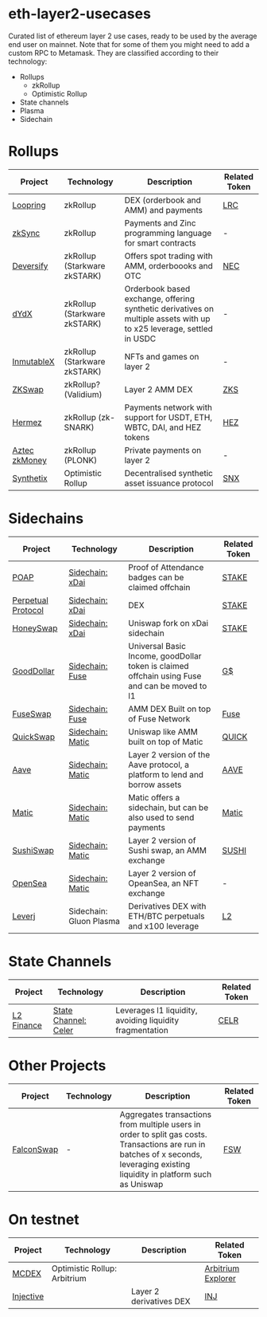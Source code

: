 # eth-layer2-usecases
Curated list of ethereum layer 2 use cases, ready to be used by the average end user on mainnet. Note that for some of them you might need to add a custom RPC to Metamask. They are classified according to their technology:
* Rollups
  * zkRollup
  * Optimistic Rollup
* State channels
* Plasma
* Sidechain

# Rollups

| Project  | Technology | Description | Related Token |
|----------|------------|-------|-------------|
| [Loopring](https://exchange.loopring.io/swap) | zkRollup   | DEX (orderbook and AMM) and payments | [LRC](https://coinmarketcap.com/currencies/loopring/) |
| [zkSync](https://wallet.zksync.io/)           | zkRollup           | Payments and Zinc programming language for smart contracts    |- |
| [Deversify](https://app.deversifi.com/)       | zkRollup (Starkware zkSTARK)           |  Offers spot trading with AMM, orderboooks and OTC   |[NEC](https://coinmarketcap.com/currencies/nectar/) |
| [dYdX](https://trade.dydx.exchange/)         |  zkRollup (Starkware zkSTARK)          | Orderbook based exchange, offering synthetic derivatives on multiple assets with up to x25 leverage, settled in USDC  | -  |
| [InmutableX](https://market.x.immutable.com/) | zkRollup (Starkware zkSTARK)   | NFTs and games on layer 2 | - |
| [ZKSwap](https://zks.app/en/wallet)                |  zkRollup? (Validium)    |  Layer 2 AMM DEX    | [ZKS](https://coinmarketcap.com/currencies/zkswap/) |
| [Hermez](https://hermez.io/payment-network)                |  zkRollup (zk-SNARK)    |  Payments network with support for USDT, ETH, WBTC, DAI, and HEZ tokens   | [HEZ](https://coinmarketcap.com/currencies/hermez-network/) |
| [Aztec zkMoney](https://zk.money/) | zkRollup (PLONK)   | Private payments on layer 2 | - |
| [Synthetix](https://l2.mintr.synthetix.io/)     |   Optimistic Rollup | Decentralised synthetic asset issuance protocol    |[SNX](https://coinmarketcap.com/currencies/synthetix-network-token/) |


# Sidechains

| Project  | Technology | Description | Related Token |
|----------|------------|-------|-------------|
| [POAP](https://www.poap.xyz/)                 |   [Sidechain: xDai](https://blockscout.com/poa/xdai/)       | Proof of Attendance badges can be claimed offchain    |[STAKE](https://coinmarketcap.com/currencies/xdai/) |
| [Perpetual Protocol](https://perp.exchange/)     |   [Sidechain: xDai](https://blockscout.com/poa/xdai/) |  DEX  |[STAKE](https://coinmarketcap.com/currencies/xdai/) |
| [HoneySwap](https://honeyswap.org/)           |   [Sidechain: xDai](https://blockscout.com/poa/xdai/)       | Uniswap fork on xDai sidechain      |    [STAKE](https://coinmarketcap.com/currencies/xdai/) |
| [GoodDollar](https://www.gooddollar.org/)     |   [Sidechain: Fuse](https://explorer.fuse.io/) | Universal Basic Income, goodDollar token is claimed offchain using Fuse and can be moved to l1  | [G$](https://coinmarketcap.com/currencies/gooddollar/) |
| [FuseSwap](https://fuseswap.com/#/bridge)     |   [Sidechain: Fuse](https://explorer.fuse.io/) |  AMM DEX Built on top of Fuse Network     | [Fuse](https://www.coingecko.com/es/monedas/fuse-network-token) |
| [QuickSwap](https://quickswap.exchange/#/swap)     |   [Sidechain: Matic](https://wallet.matic.network/) | Uniswap like AMM built on top of Matic     | [QUICK](https://coinmarketcap.com/currencies/quickswap/) |
| [Aave](https://app.aave.com/dashboard)     |   [Sidechain: Matic](https://wallet.matic.network/) | Layer 2 version of the Aave protocol, a platform to lend and borrow assets    | [AAVE](https://coinmarketcap.com/currencies/aave/) |
| [Matic](https://wallet.matic.network/)     |   [Sidechain: Matic](https://wallet.matic.network/) | Matic offers a sidechain, but can be also used to send payments    | [Matic](https://coinmarketcap.com/currencies/polygon/) |
| [SushiSwap](https://app.sushi.com/swap)     |   [Sidechain: Matic](https://wallet.matic.network/) | Layer 2 version of Sushi swap, an AMM exchange    | [SUSHI](https://coinmarketcap.com/currencies/sushiswap/) |
| [OpenSea](https://matic.opensea.io/)     |   [Sidechain: Matic](https://wallet.matic.network/) | Layer 2 version of OpeanSea, an NFT exchange    | - |
| [Leverj](https://live.leverj.io/)     |   Sidechain: Gluon Plasma | Derivatives DEX with ETH/BTC perpetuals and x100 leverage    | [L2](https://coinmarketcap.com/currencies/leverj-gluon/) |

# State Channels

| Project  | Technology | Description | Related Token |
|----------|------------|-------|-------------|
| [L2 Finance](https://app.l2.finance/)                 |   [State Channel: Celer](https://www.celer.network/)       | Leverages l1 liquidity, avoiding liquidity fragmentation   |[CELR](https://coinmarketcap.com/currencies/celer-network/) |

# Other Projects

| Project  | Technology | Description | Related Token |
|----------|------------|-------|-------------|
| [FalconSwap](https://falconswap.exchange/)     |   - | Aggregates transactions from multiple users in order to split gas costs. Transactions are run in batches of x seconds, leveraging existing liquidity in platform such as Uniswap     | [FSW](https://coinmarketcap.com/currencies/fsw-token/) |

# On testnet
| Project  | Technology | Description | Related Token |
|----------|------------|-------|-------------|
| [MCDEX](https://arb.mcdex.io/trade/ETH-PERP)|  Optimistic Rollup: Arbitrium   |       |[Arbitrium Explorer](https://explorer.arbitrum.io/#/)  |
| [Injective](https://testnet.injective.exchange/)         |            |  Layer 2 derivatives DEX       | [INJ](https://coinmarketcap.com/currencies/injective-protocol/) |

